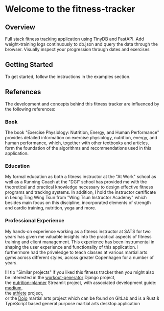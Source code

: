 # Welcome to the fitness-tracker

## Overview

Full stack fitness tracking application using TinyDB and FastAPI.
Add weight-training logs continuously to db.json and query the data through the browser.
Visually inspect your progression through dates and exercises

## Getting Started

To get started, follow the instructions in the examples section.

## References

The development and concepts behind this fitness tracker are influenced by the following references:

### Book

The book "Exercise Physiology: Nutrition, Energy, and Human Performance" provides detailed information on exercise physiology,
nutrition, energy, and human performance, which, together with other textbooks and articles,
form the foundation of the algorithms and recommendations used in this application.

### Education

My formal education as both a fitness instructor at the "At Work" school as well as a Running Coach at the "DGI" school
has provided me with the theoretical and practical knowledge necessary to design effective fitness programs and tracking systems.
In addition, I hold the instructor certificate in Leung Ting Wing Tsun from "Wing Tsun Instructor Academy"
which besides main focus on this discipline, incorporated elements of strength and cardio training, nutrition, yoga and more.

### Professional Experience

My hands-on experience working as a fitness instructor at SATS for two years has given me valuable insights into
the practical aspects of fitness training and client management.
This experience has been instrumental in shaping the user experience and functionality of this application.
I furthermore had the priveledge to teach classes at various martial arts gyms across different styles, across greater Copenhagen
for a number of years.

!!! tip "Similar projects"
    If you liked this fitness tracker then you might also be interested in
    the [workout-generator](https://github.com/TheNewThinkTank/workout-generator) Django project,<br>
    the [nutrition-planner](https://github.com/TheNewThinkTank/nutrition-planner) Streamlit project, with associated development guide:<br>
    [medium](https://medium.com/@GustavCollinRasmussen/build-a-nutrition-app-on-streamlit-8c4f01229989),<br>
    the [athlete](https://github.com/TheNewThinkTank/athlete) project,<br>
    or the [Dojo](https://gitlab.com/sports-tracking/dojo) martial arts project
    which can be found on GitLab and is a Rust & TypeScript based general purpose martial arts desktop application
